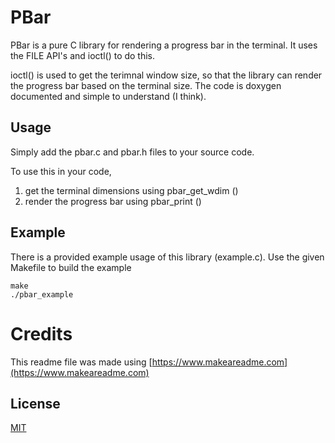 # PBar

PBar is a pure C library for rendering a progress bar in the terminal. It uses the FILE API's and ioctl() to do this. 

ioctl() is used to get the terimnal window size, so that the library can render the progress bar based on the terminal size. The code is doxygen documented and simple to understand (I think).


## Usage

Simply add the pbar.c and pbar.h files to your source code. 

To use this in your code,
1. get the terminal dimensions using pbar_get_wdim ()
2. render the progress bar using pbar_print ()

## Example

There is a provided example usage of this library (example.c). Use the given Makefile to build the example

```
make
./pbar_example
```

# Credits

This readme file was made using [https://www.makeareadme.com](https://www.makeareadme.com)


## License
[MIT](https://choosealicense.com/licenses/mit/)